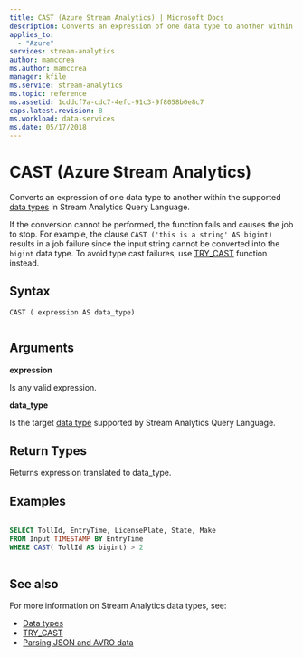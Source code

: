 ```yaml
---
title: CAST (Azure Stream Analytics) | Microsoft Docs
description: Converts an expression of one data type to another within the supported types in Stream Analytics Query Language.
applies_to: 
  - "Azure"
services: stream-analytics
author: mamccrea
ms.author: mamccrea
manager: kfile
ms.service: stream-analytics
ms.topic: reference
ms.assetid: 1cddcf7a-cdc7-4efc-91c3-9f8058b0e8c7
caps.latest.revision: 8
ms.workload: data-services
ms.date: 05/17/2018
---
```


# CAST (Azure Stream Analytics)
Converts an expression of one data type to another within the supported [data types](data-types-azure-stream-analytics.md) in Stream Analytics Query Language. 

If the conversion cannot be performed, the function fails and causes the job to stop. For example, the clause `CAST ('this is a string' AS bigint)` results in a job failure since the input string cannot be converted into the `bigint` data type. To avoid type cast failures, use [TRY_CAST](try-cast-azure-stream-analytics.md) function instead.
    
## Syntax  
  
``` 
CAST ( expression AS data_type)  
  
```  
  
## Arguments  
 **expression**  
  
 Is any valid expression.  
  
 **data_type**  
  
 Is the target [data type](data-types-azure-stream-analytics.md) supported by Stream Analytics Query Language.  
  
## Return Types  
 Returns expression translated to data_type.  
  
## Examples  
  
```SQL  
  
SELECT TollId, EntryTime, LicensePlate, State, Make   
FROM Input TIMESTAMP BY EntryTime  
WHERE CAST( TollId AS bigint) > 2  
  
```  
  
## See also
For more information on Stream Analytics data types, see:
- [Data types](data-types-azure-stream-analytics.md)
- [TRY_CAST](try-cast-azure-stream-analytics.md)
- [Parsing JSON and AVRO data](http://docs.microsoft.com/azure/stream-analytics/stream-analytics-parsing-json)
